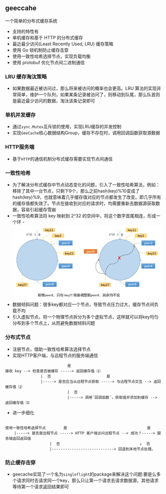 ## geeccahe
一个简单的分布式缓存系统
- 支持的特性有
- 单机缓存和基于 HTTP 的分布式缓存
- 最近最少访问(Least Recently Used, LRU) 缓存策略
- 使用 Go 锁机制防止缓存击穿
- 使用一致性哈希选择节点，实现负载均衡
- 使用 protobuf 优化节点间二进制通信

### LRU 缓存淘汰策略
- 如果数据最近被访问过，那么将来被访问的概率也会更高。LRU 算法的实现非常简单，维护一个队列，如果某条记录被访问了，则移动到队尾，那么队首则是最近最少访问的数据，淘汰该条记录即可

### 单机并发缓存
- 通过`sync.Mutex`互斥锁的使用，实现LRU缓存的并发控制
- 实现`GeeCache`核心数据结构Group，缓存不存在时，调用回调函数获取源数据

### HTTP服务端
- 基于`HTTP`的通信机制分布式缓存需要实现节点间通信

### 一致性哈希
- 为了解决分布式缓存中节点动态变化的问题，引入了一致性哈希算法，例如：移除了其中一台节点，只剩下9个，那么之前hash(key)%10变成了hash(key)%9，也就意味着几乎缓存值对应的节点都发生了改变。即几乎所有的缓存值都失效了。节点在接收到对应的请求时，均需要重新去数据源获取数据，容易引起缓存雪崩
- 一致性哈希算法将 key 映射到 2^32 的空间中，将这个数字首尾相连，形成一个环
-![alt text](image.png)
- 数据倾斜问题：很多key都对应一个节点，导致节点压力过大，缓存节点间负载不均
- 引入虚拟节点，将一个物理节点拆分为多个虚拟节点，这样就可以将key均匀分布到多个节点上，从而避免数据倾斜问题

### 分布式节点
- 注册节点，借助一致性哈希算法选择节点
- 实现HTTP客户端，与远程节点的服务端通信     
```
                            是
接收 key --> 检查是否被缓存 -----> 返回缓存值 ⑴
                |  否                         是
                |-----> 是否应当从远程节点获取 -----> 与远程节点交互 --> 返回缓存值 ⑵
                            |  否
                            |-----> 调用`回调函数`，获取值并添加到缓存 --> 返回缓存值 ⑶

```            

- 进一步细化
```

使用一致性哈希选择节点        是                                    是
    |-----> 是否是远程节点 -----> HTTP 客户端访问远程节点 --> 成功？-----> 服务端返回返回值
                    |  否                                    ↓  否
                    |----------------------------> 回退到本地节点处理。

```

### 防止缓存击穿
- geecache实现了一个名为`singleflight`的package来解决这个问题:要是么多个请求同时去请求同一个key，那么只让第一个请求去请求数据源，其他请求等待第一个请求返回结果即可
